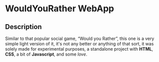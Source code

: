 # WouldYouRather WebApp

## Description

Similar to that popular social game, “Would you Rather”, this one is a very simple light version of it, it's not any better or anything of that sort, it was solely made for experimental purposes, a standalone project with **HTML**, **CSS**, a bit of **Javascript**, and some _love_.
